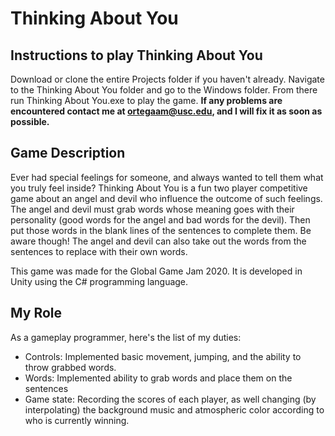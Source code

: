 # Thinking About You

## Instructions to play Thinking About You
Download or clone the entire Projects folder if you haven't already. Navigate to the Thinking About You folder and go to the Windows 
folder. From there run Thinking About You.exe to play the game. **If any problems are encountered contact me at ortegaam@usc.edu, and I 
will fix it as soon as possible.**

## Game Description
Ever had special feelings for someone, and always wanted to tell them what you truly feel inside? Thinking About You is a fun two player
competitive game about an angel and devil who influence the outcome of such feelings. The angel and devil must grab words whose meaning 
goes with their personality (good words for the angel and bad words for the devil). Then put those words in the blank lines of the sentences 
to complete them. Be aware though! The angel and devil can also take out the words from the sentences to replace with their own words.

This game was made for the Global Game Jam 2020. It is developed in Unity using the C# programming language.

## My Role 
As a gameplay programmer, here's the list of my duties:
- Controls: Implemented basic movement, jumping, and the ability to throw grabbed words.
- Words: Implemented ability to grab words and place them on the sentences
- Game state: Recording the scores of each player, as well changing (by interpolating) the background music and atmospheric color according to 
who is currently winning.
